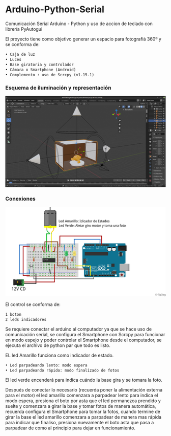 # Arduino-Python-Serial
Comunicación Serial Arduino - Python y uso de accion de teclado con librería PyAutogui

El proyecto tiene como objetivo generar un espacio para fotografiá 360º  y se conforma de:

    • Caja de luz
    • Luces
    • Base giratoria y controlador
    • Cámara o Smartphone (Android)
    • Complemento : uso de Scrcpy (v1.15.1)

### Esquema de iluminación y representación

![Alt text](https://raw.githubusercontent.com/IngJuanZD/Arduino-Python-Serial/main/Fotos%20auxiliares/Captura%20de%20pantalla_2020-11-17_12-49-22.png) 


### Conexiones

![Alt text](https://raw.githubusercontent.com/IngJuanZD/Arduino-Python-Serial/main/Conexiones.png)

El control se conforma de:
    
    1 boton
    2 leds indicadores

Se requiere conectar el arduino al computador ya que se hace uso de comunicación serial, se configura el  Smartphone con  Scrcpy para funcionar en modo espejo y poder controlar el  Smartphone desde el computador, se ejecuta el archivo de python par que todo es listo.

EL led Amarillo funciona como indicador de estado.
    
    • Led parpadeando lento: modo espera
    • Led parpadeando rápido: modo finalizado de fotos
      
El led verde encenderá para indica cuándo la base gira y se tomara la foto.

Después de conectar lo necesario  (recuerda poner la alimentación externa para el motor) el led amarillo comenzara a parpadear lento para indica el modo espera, presiona el boto por asta que el led permanezca prendido y suelte y comenzara a girar la base  y tomar fotos de manera automática, recuerda configura el Smartphone para tomar la fotos, cuando termine de girar la base el led amarillo comenzara a parpadear de manera mas rápida para indicar que finaliso, presiona nuevamente el boto asta que pasa a parpadear de como al principio para dejar  en funcionamiento.    
